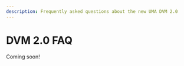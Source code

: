 ```yaml
---
description: Frequently asked questions about the new UMA DVM 2.0
---
```


# DVM 2.0 FAQ

Coming soon!
